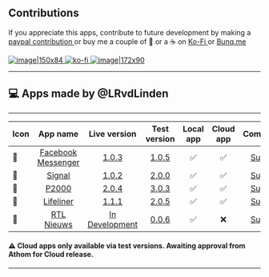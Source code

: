 


## Contributions 

If you appreciate this apps, contribute to future development by making a [paypal contribution ](https://www.paypal.me/lrvdlinden)
or buy me a couple of :beers: or a :coffee: on [Ko-Fi ](https://ko-fi.com/lrvdlinden_homey#checkoutModal) or [Bunq.me ](https://bunq.me/lrvdlinden)

[![image|150x84](upload://5Rtagdo7TObzh9u8haIuXaXBJbc) ](https://paypal.me/lrvdlinden) [![ko-fi](https://ko-fi.com/img/githubbutton_sm.svg) ](https://ko-fi.com/lrvdlinden_homey#checkoutModal)[![image|172x90](upload://iSgqkM7Zaw5s5hwVVnAqXNDQLG9) ](https://bunq.me/lrvdlinden)


---
## 💻 Apps made by @LRvdLinden
---
| Icon | App name | Live version | Test version | Local app | Cloud app | Community |
|------|:--------------:|:-------:|:-------:|:-------:|:-------:|:-------:|
| 💬 | [Facebook Messenger](https://homey.app/nl-nl/app/nl.lrvdlinden.fb/Facebook-Messenger/test/)| [1.0.3](https://homey.app/nl-nl/app/nl.lrvdlinden.fb/Facebook-Messenger/)| [1.0.5](https://homey.app/nl-nl/app/nl.lrvdlinden.fb/Facebook-Messenger/test)| ✅ | ✅ | [Support](https://community.homey.app/t/app-pro-facebook-messenger-coming-soon/84702) |
| 💬 | [Signal](https://homey.app/nl-nl/app/nl.lrvdlinden.signal/test/) | [1.0.2](https://homey.app/nl-nl/app/nl.lrvdlinden.signal/) | [2.0.0](https://homey.app/nl-nl/app/nl.lrvdlinden.signal/test/) | ✅ | ✅ | [Support](https://community.homey.app/t/app-pro-signal-messenger/83624) |
| 🚨 | [P2000](https://homey.app/nl-nl/app/nl.lrvdlinden.p2000/test/) | [2.0.4](https://homey.app/nl-nl/app/nl.lrvdlinden.p2000/) | [3.0.3](https://homey.app/nl-nl/app/nl.lrvdlinden.p2000/test/) | ✅ | ✅ | [Support](https://community.homey.app/t/app-pro-p2000/83738) |
| 🚁 | [Lifeliner](https://homey.app/nl-nl/app/nl.lrvdlinden.lifeliner/test/) |[1.1.1](https://homey.app/nl-nl/app/nl.lrvdlinden.lifeliner/) | [2.0.5](https://homey.app/nl-nl/app/nl.lrvdlinden.lifeliner/test/) |✅ | ✅ | [Support](https://community.homey.app/t/app-pro-lifeline-alerts-for-homey/83742) |
| 📰 | [RTL Nieuws](https://homey.app/nl-nl/app/nl.lrvdlinden.rtl-nieuws/rtl-nieuws/test) |[In Development](https://homey.app/nl-nl/app/nl.lrvdlinden.rtl-nieuws/rtl-nieuws/test) | [0.0.6](https://homey.app/nl-nl/app/nl.lrvdlinden.rtl-nieuws/rtl-nieuws/test) |✅ | ❌ | [Support](https://community.homey.app/t/app-pro-rtl-nieuws-for-homey/85531) |

#### ⚠️ Cloud apps only available via test versions. Awaiting approval from Athom for Cloud release. 
---
